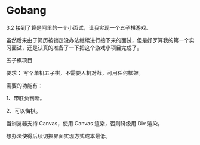 # Gobang
3.2 接到了算是阿里的一个小面试，让我实现一个五子棋游戏。

虽然后来由于简历被锁定没办法继续进行接下来的面试，但是好歹算我的第一个实习面试，还是认真的准备了一下把这个游戏小项目完成了。

五子棋项目

要求：
写个单机五子棋，不需要人机对战，可用任何框架。

需要的功能有：

1、带胜负判断。

2、可以悔棋。

当浏览器支持 Canvas，使用 Canvas 渲染，否则降级用 Div 渲染。

想办法使得后续切换界面实现方式成本最低。
